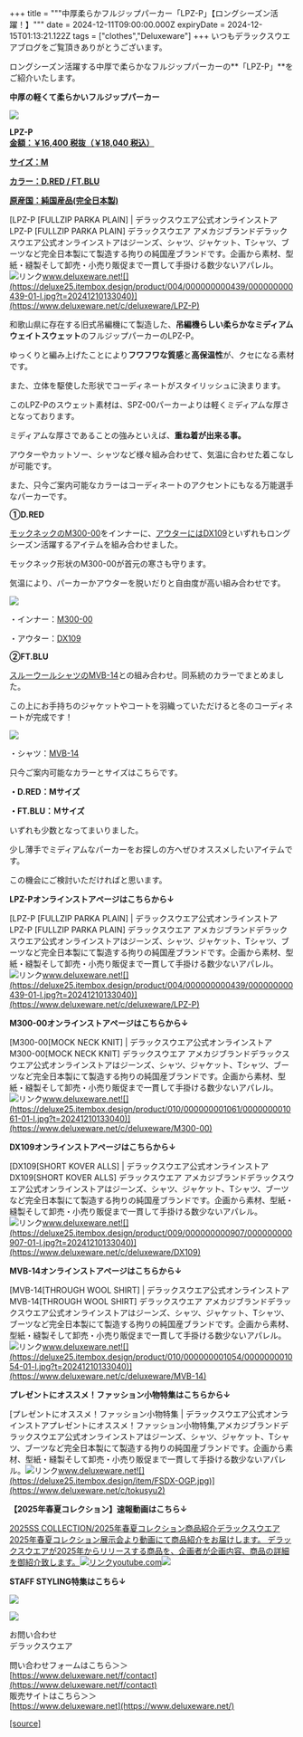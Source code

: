 +++
title = """中厚柔らかフルジップパーカー「LPZ-P」【ロングシーズン活躍！】"""
date = 2024-12-11T09:00:00.000Z
expiryDate = 2024-12-15T01:13:21.122Z
tags = ["clothes","Deluxeware"]
+++
いつもデラックスウエアブログをご覧頂きありがとうございます。

ロングシーズン活躍する中厚で柔らかなフルジップパーカーの**「LPZ-P」**をご紹介いたします。

**中厚の軽くて柔らかいフルジップパーカー**

[![](https://stat.ameba.jp/user_images/20241211/14/deluxeware/b6/a7/j/o0800100015520287884.jpg)](https://stat.ameba.jp/user_images/20241211/14/deluxeware/b6/a7/j/o0800100015520287884.jpg)

**LPZ-P**  
**[金額：￥16,400 税抜（￥18,040 税込）](https://www.deluxeware.net/c/deluxeware/LPZ-P)**

**[サイズ：M](https://www.deluxeware.net/c/deluxeware/LPZ-P)**

**[カラー：D.RED / FT.BLU](https://www.deluxeware.net/c/deluxeware/LPZ-P)**

**[原産国：純国産品(完全日本製)](https://www.deluxeware.net/c/deluxeware/LPZ-P)**

[LPZ-P \[FULLZIP PARKA PLAIN\] | デラックスウエア公式オンラインストアLPZ-P \[FULLZIP PARKA PLAIN\] デラックスウエア アメカジブランドデラックスウエア公式オンラインストアはジーンズ、シャツ、ジャケット、Tシャツ、ブーツなど完全日本製にて製造する拘りの純国産ブランドです。企画から素材、型紙・縫製そして卸売・小売り販促まで一貫して手掛ける数少ないアパレル。![リンク](https://c.stat100.ameba.jp/ameblo/symbols/v3.20.0/svg/gray/editor_link.svg)www.deluxeware.net![](https://deluxe25.itembox.design/product/004/000000000439/000000000439-01-l.jpg?t=20241210133040)](https://www.deluxeware.net/c/deluxeware/LPZ-P)

和歌山県に存在する旧式吊編機にて製造した、**吊編機らしい柔らかなミディアムウェイトスウェット**のフルジップパーカーのLPZ-P。

ゆっくりと編み上げたことにより**フワフワな質感**と**高保温性**が、クセになる素材です。

また、立体を駆使した形状でコーディネートがスタイリッシュに決まります。

このLPZ-Pのスウェット素材は、SPZ-00パーカーよりは軽くミディアムな厚さとなっております。

ミディアムな厚さであることの強みといえば、**重ね着が出来る事。**

アウターやカットソー、シャツなど様々組み合わせて、気温に合わせた着こなしが可能です。

また、只今ご案内可能なカラーはコーディネートのアクセントにもなる万能選手なパーカーです。

**①D.RED**

[モックネックのM300-00](https://www.deluxeware.net/c/deluxeware/M300-00)をインナーに、[アウターにはDX109](https://www.deluxeware.net/c/deluxeware/DX109)といずれもロングシーズン活躍するアイテムを組み合わせました。

モックネック形状のM300-00が首元の寒さも守ります。

気温により、パーカーかアウターを脱いだりと自由度が高い組み合わせです。

[![](https://stat.ameba.jp/user_images/20241211/14/deluxeware/da/ec/j/o0800100015520294459.jpg)](https://stat.ameba.jp/user_images/20241211/14/deluxeware/da/ec/j/o0800100015520294459.jpg)

・インナー：[M300-00](https://www.deluxeware.net/c/deluxeware/M300-00)

・アウター：[DX109](https://www.deluxeware.net/c/deluxeware/DX109)

**②FT.BLU**

[スルーウールシャツのMVB-14](https://www.deluxeware.net/c/deluxeware/MVB-14)との組み合わせ。同系統のカラーでまとめました。

この上にお手持ちのジャケットやコートを羽織っていただけると冬のコーディネートが完成です！

[![](https://stat.ameba.jp/user_images/20241211/14/deluxeware/67/6f/j/o0800100015520287885.jpg)](https://stat.ameba.jp/user_images/20241211/14/deluxeware/67/6f/j/o0800100015520287885.jpg)

・シャツ：[MVB-14](https://www.deluxeware.net/c/deluxeware/MVB-14)

只今ご案内可能なカラーとサイズはこちらです。

**・D.RED：Mサイズ**

**・FT.BLU：Ｍサイズ**

いずれも少数となってまいりました。

少し薄手でミディアムなパーカーをお探しの方へぜひオススメしたいアイテムです。

この機会にご検討いただければと思います。

**LPZ-Pオンラインストアページはこちらから↓**

[LPZ-P \[FULLZIP PARKA PLAIN\] | デラックスウエア公式オンラインストアLPZ-P \[FULLZIP PARKA PLAIN\] デラックスウエア アメカジブランドデラックスウエア公式オンラインストアはジーンズ、シャツ、ジャケット、Tシャツ、ブーツなど完全日本製にて製造する拘りの純国産ブランドです。企画から素材、型紙・縫製そして卸売・小売り販促まで一貫して手掛ける数少ないアパレル。![リンク](https://c.stat100.ameba.jp/ameblo/symbols/v3.20.0/svg/gray/editor_link.svg)www.deluxeware.net![](https://deluxe25.itembox.design/product/004/000000000439/000000000439-01-l.jpg?t=20241210133040)](https://www.deluxeware.net/c/deluxeware/LPZ-P)

**M300-00オンラインストアページはこちらから↓**

[M300-00\[MOCK NECK KNIT\] | デラックスウエア公式オンラインストアM300-00\[MOCK NECK KNIT\] デラックスウエア アメカジブランドデラックスウエア公式オンラインストアはジーンズ、シャツ、ジャケット、Tシャツ、ブーツなど完全日本製にて製造する拘りの純国産ブランドです。企画から素材、型紙・縫製そして卸売・小売り販促まで一貫して手掛ける数少ないアパレル。![リンク](https://c.stat100.ameba.jp/ameblo/symbols/v3.20.0/svg/gray/editor_link.svg)www.deluxeware.net![](https://deluxe25.itembox.design/product/010/000000001061/000000001061-01-l.jpg?t=20241210133040)](https://www.deluxeware.net/c/deluxeware/M300-00)

**DX109オンラインストアページはこちらから↓**

[DX109\[SHORT KOVER ALLS\] | デラックスウエア公式オンラインストアDX109\[SHORT KOVER ALLS\] デラックスウエア アメカジブランドデラックスウエア公式オンラインストアはジーンズ、シャツ、ジャケット、Tシャツ、ブーツなど完全日本製にて製造する拘りの純国産ブランドです。企画から素材、型紙・縫製そして卸売・小売り販促まで一貫して手掛ける数少ないアパレル。![リンク](https://c.stat100.ameba.jp/ameblo/symbols/v3.20.0/svg/gray/editor_link.svg)www.deluxeware.net![](https://deluxe25.itembox.design/product/009/000000000907/000000000907-01-l.jpg?t=20241210133040)](https://www.deluxeware.net/c/deluxeware/DX109)

**MVB-14オンラインストアページはこちらから↓**

[MVB-14\[THROUGH WOOL SHIRT\] | デラックスウエア公式オンラインストアMVB-14\[THROUGH WOOL SHIRT\] デラックスウエア アメカジブランドデラックスウエア公式オンラインストアはジーンズ、シャツ、ジャケット、Tシャツ、ブーツなど完全日本製にて製造する拘りの純国産ブランドです。企画から素材、型紙・縫製そして卸売・小売り販促まで一貫して手掛ける数少ないアパレル。![リンク](https://c.stat100.ameba.jp/ameblo/symbols/v3.20.0/svg/gray/editor_link.svg)www.deluxeware.net![](https://deluxe25.itembox.design/product/010/000000001054/000000001054-01-l.jpg?t=20241210133040)](https://www.deluxeware.net/c/deluxeware/MVB-14)

**プレゼントにオススメ！ファッション小物特集はこちらから↓**

[プレゼントにオススメ！ファッション小物特集 | デラックスウエア公式オンラインストアプレゼントにオススメ！ファッション小物特集,アメカジブランドデラックスウエア公式オンラインストアはジーンズ、シャツ、ジャケット、Tシャツ、ブーツなど完全日本製にて製造する拘りの純国産ブランドです。企画から素材、型紙・縫製そして卸売・小売り販促まで一貫して手掛ける数少ないアパレル。![リンク](https://c.stat100.ameba.jp/ameblo/symbols/v3.20.0/svg/gray/editor_link.svg)www.deluxeware.net![](https://deluxe25.itembox.design/item/FSDX-OGP.jpg)](https://www.deluxeware.net/c/tokusyu2)

**【2025年春夏コレクション】速報動画はこちら↓**

[2025SS COLLECTION/2025年春夏コレクション商品紹介デラックスウエア2025年春夏コレクション展示会より動画にて商品紹介をお届けします。 デラックスウエアが2025年からリリースする商品を、企画者が企画内容、商品の詳細を御紹介致します。![リンク](https://c.stat100.ameba.jp/ameblo/symbols/v3.20.0/svg/gray/editor_link.svg)youtube.com![](https://i.ytimg.com/vi/A71qJSd2lh4/hqdefault.jpg?sqp=-oaymwEXCOADEI4CSFryq4qpAwkIARUAAIhCGAE=&rs=AOn4CLAjvDtZHCLmch_wfz5qqtOMUoi28A&days_since_epoch=20068)](https://youtube.com/playlist?list=PLmcuUjZ67rhnclr762_W-zDg7FyyrNvqF&si=pu-xmeKEjGINqTqk)

**STAFF STYLING特集はこちら↓**

[![](https://stat.ameba.jp/user_images/20241205/11/deluxeware/42/a2/j/o1200050015517935293.jpg?caw=800)](https://www.deluxeware.net/f/styling)

[![](https://stat.ameba.jp/user_images/20240315/15/deluxeware/04/7f/j/o0800026015413271803.jpg?caw=800)](https://www.instagram.com/deluxeware/?hl=ja)

お問い合わせ  
デラックスウエア

問い合わせフォームはこちら＞＞  
[https://www.deluxeware.net/f/contact](https://www.deluxeware.net/f/contact)  
販売サイトはこちら＞＞  
[https://www.deluxeware.net](https://www.deluxeware.net/)

[[source]](https://ameblo.jp/deluxeware/entry-12878253586.html)
